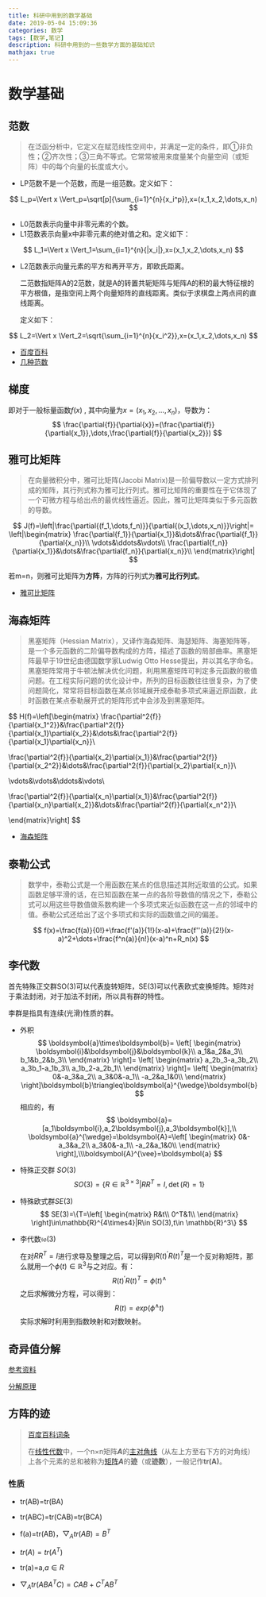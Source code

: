 ```yaml
---
title: 科研中用到的数学基础
date: 2019-05-04 15:09:36
categories: 数学
tags: [数学,笔记]
description: 科研中用到的一些数学方面的基础知识
mathjax: true
---
```


 

# 数学基础

## 范数

> 在泛函分析中，它定义在赋范线性空间中，并满足一定的条件，即①非负性；②齐次性；③三角不等式。它常常被用来度量某个向量空间（或矩阵）中的每个向量的长度或大小。

- LP范数不是一个范数，而是一组范数。定义如下：

$$
L_p=\Vert x \Vert_p=\sqrt[p]{\sum_{i=1}^{n}{x_i^p}},x=(x_1,x_2,\dots,x_n)
$$

- L0范数表示向量中非零元素的个数。
- L1范数表示向量x中非零元素的绝对值之和。定义如下：

$$
L_1=\Vert x \Vert_1=\sum_{i=1}^{n}{|x_i|},x=(x_1,x_2,\dots,x_n)
$$

- L2范数表示向量元素的平方和再开平方，即欧氏距离。

  二范数指矩阵A的2范数，就是A的转置共轭矩阵与矩阵A的积的最大特征根的平方根值，是指空间上两个向量矩阵的直线距离。类似于求棋盘上两点间的直线距离。

  定义如下：

$$
L_2=\Vert x \Vert_2=\sqrt{\sum_{i=1}^{n}{x_i^2}},x=(x_1,x_2,\dots,x_n)
$$

- [百度百科](https://baike.baidu.com/item/%E8%8C%83%E6%95%B0/10856788?fr=aladdin)
- [几种范数](https://blog.csdn.net/a493823882/article/details/80569888)

## 梯度

即对于一般标量函数$f(x)$ , 其中向量为$x=(x_1,x_2,\dots,x_n)$，导数为：
$$
\frac{\partial{f}}{\partial{x}}=(\frac{\partial{f}}{\partial{x_1}},\dots,\frac{\partial{f}}{\partial{x_2}})
$$

## 雅可比矩阵

> 在向量微积分中，雅可比矩阵(Jacobi Matrix)是一阶偏导数以一定方式排列成的矩阵，其行列式称为雅可比行列式。雅可比矩阵的重要性在于它体现了一个可微方程与给出点的最优线性逼近。因此，雅可比矩阵类似于多元函数的导数。

$$
J(f)=\left|\frac{\partial{(f_1,\dots,f_n)}}{\partial{(x_1,\dots,x_n)}}\right|=
\left|\begin{matrix}
\frac{\partial{f_1}}{\partial{x_1}}&\dots&\frac{\partial{f_1}}{\partial{x_n}}\\
\vdots&\ddots&\vdots\\
\frac{\partial{f_n}}{\partial{x_1}}&\dots&\frac{\partial{f_n}}{\partial{x_n}}\\
\end{matrix}\right|
$$

若m=n，则雅可比矩阵为**方阵**，方阵的行列式为**雅可比行列式**。

- [雅可比矩阵](https://baike.baidu.com/item/%E9%9B%85%E5%8F%AF%E6%AF%94%E7%9F%A9%E9%98%B5/10753754?fr=aladdin)

## 海森矩阵

> 黑塞矩阵（Hessian Matrix），又译作海森矩阵、海瑟矩阵、海塞矩阵等，是一个多元函数的二阶偏导数构成的方阵，描述了函数的局部曲率。黑塞矩阵最早于19世纪由德国数学家Ludwig Otto Hesse提出，并以其名字命名。黑塞矩阵常用于牛顿法解决优化问题，利用黑塞矩阵可判定多元函数的极值问题。在工程实际问题的优化设计中，所列的目标函数往往很复杂，为了使问题简化，常常将目标函数在某点邻域展开成泰勒多项式来逼近原函数，此时函数在某点泰勒展开式的矩阵形式中会涉及到黑塞矩阵。

$$
H(f)=\left[\begin{matrix}
\frac{\partial^2{f}}{\partial{x_1^2}}&\frac{\partial^2{f}}{\partial{x_1}\partial{x_2}}&\dots&\frac{\partial^2{f}}{\partial{x_1}\partial{x_n}}\\

\frac{\partial^2{f}}{\partial{x_2}\partial{x_1}}&\frac{\partial^2{f}}{\partial{x_2^2}}&\dots&\frac{\partial^2{f}}{\partial{x_2}\partial{x_n}}\\

\vdots&\vdots&\ddots&\vdots\\

\frac{\partial^2{f}}{\partial{x_n}\partial{x_1}}&\frac{\partial^2{f}}{\partial{x_n}\partial{x_2}}&\dots&\frac{\partial^2{f}}{\partial{x_n^2}}\\

\end{matrix}\right]
$$

- [海森矩阵](https://baike.baidu.com/item/%E9%BB%91%E5%A1%9E%E7%9F%A9%E9%98%B5/2248782?fr=aladdin)

## 泰勒公式

> 数学中，泰勒公式是一个用函数在某点的信息描述其附近取值的公式。如果函数足够平滑的话，在已知函数在某一点的各阶导数值的情况之下，泰勒公式可以用这些导数值做系数构建一个多项式来近似函数在这一点的邻域中的值。泰勒公式还给出了这个多项式和实际的函数值之间的偏差。

$$
f(x)=\frac{f(a)}{0!}+\frac{f'(a)}{1!}(x-a)+\frac{f''(a)}{2!}(x-a)^2+\dots+\frac{f^n(a)}{n!}(x-a)^n+R_n(x)
$$

## 李代数

首先特殊正交群SO(3)可以代表旋转矩阵，SE(3)可以代表欧式变换矩阵。矩阵对于乘法封闭，对于加法不封闭，所以具有群的特性。

李群是指具有连续(光滑)性质的群。

- 外积
  $$
  \boldsymbol{a}\times\boldsymbol{b}=
  \left[
  \begin{matrix}
  \boldsymbol{i}&\boldsymbol{j}&\boldsymbol{k}\\
  a_1&a_2&a_3\\
  b_1&b_2&b_3\\
  \end{matrix}
  \right]=
  \left[
  \begin{matrix}
  a_2b_3-a_3b_2\\
  a_3b_1-a_1b_3\\
  a_1b_2-a_2b_1\\
  \end{matrix}
  \right]=
  \left[
  \begin{matrix}
  0&-a_3&a_2\\
  a_3&0&-a_1\\
  -a_2&a_1&0\\
  \end{matrix}
  \right]\boldsymbol{b}\triangleq\boldsymbol{a}^{\wedge}\boldsymbol{b}
  $$
  相应的，有
  $$
  \boldsymbol{a}=[a_1\boldsymbol{i},a_2\boldsymbol{j},a_3\boldsymbol{k}],\\
  \boldsymbol{a}^{\wedge}=\boldsymbol{A}=\left[
  \begin{matrix}
  0&-a_3&a_2\\
  a_3&0&-a_1\\
  -a_2&a_1&0\\
  \end{matrix}
  \right],\\\boldsymbol{A}^{\vee}=\boldsymbol{a}
  $$

- 特殊正交群 $SO(3)$
  $$
  SO(3)=\{R\in\mathbb{R}^{3\times3}|RR^T=I,\det(R)=1\}
  $$

- 特殊欧式群$SE(3)$
  $$
  SE(3)=\{T=\left[
  \begin{matrix}
  R&t\\
  0^T&1\\
  \end{matrix}
  \right]\in\mathbb{R}^{4\times4}|R\in SO(3),t\in \mathbb{R}^3\}
  $$

- 李代数$\mathfrak{so}(3)$

  在对$RR^T=I$进行求导及整理之后，可以得到$R(t)^{'}R(t)^T$是一个反对称矩阵，那么就用一个$\phi(t)\in\mathbb{R}^3$与之对应。有：
  $$
  R(t)^{'}R(t)^T=\phi(t)^{\wedge}
  $$
  之后求解微分方程，可以得到：
  $$
  R(t)=exp(\phi^{\wedge}t)
  $$
  实际求解时利用到指数映射和对数映射。

  

## 奇异值分解

[参考资料](https://www.cnblogs.com/lzllovesyl/p/5243370.html)

[分解原理](https://blog.csdn.net/xiaocong1990/article/details/54909126/)

## 方阵的迹

> [百度百科词条](https://baike.baidu.com/item/%E7%9F%A9%E9%98%B5%E7%9A%84%E8%BF%B9/8889744?fr=aladdin)
>
> 在[线性代数](https://baike.baidu.com/item/线性代数/800)中，一个n×n矩阵***A***的[主对角线](https://baike.baidu.com/item/主对角线/4269887)（从左上方至右下方的对角线）上各个元素的总和被称为[矩阵](https://baike.baidu.com/item/矩阵/18069)***A***的**迹**（或**迹数**），一般记作**tr(A)**。

### 性质

- tr(AB)=tr(BA)
- tr(ABC)=tr(CAB)=tr(BCA)
- f(a)=tr(AB)，$\bigtriangledown_Atr(AB)=B^T$
- $tr(A)=tr(A^T)$
- tr(a)=a,$a \in R$

- $\bigtriangledown_Atr(ABA^TC)=CAB+C^TAB^T$





